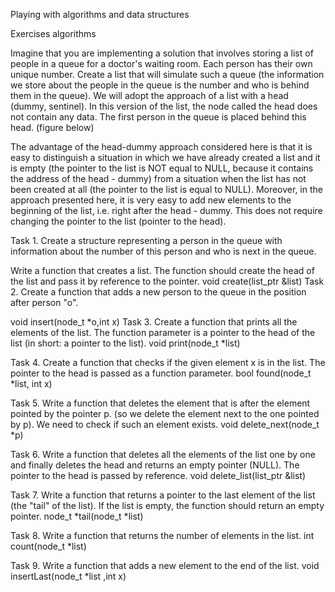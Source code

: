 Playing with algorithms and data structures

Exercises algorithms

Imagine that you are implementing a solution that involves storing a list of people in a queue for a doctor's waiting room. Each person has their own unique number.
Create a list that will simulate such a queue (the information we store about the people in the queue is the number and who is behind them in the queue). 
We will adopt the approach of a list with a head (dummy, sentinel). In this version of the list, the node called the head does not contain any data. 
The first person in the queue is placed behind this head. (figure below)

The advantage of the head-dummy approach considered here is that it is easy to distinguish a situation in which we have already created a list and it is empty 
(the pointer to the list is NOT equal to NULL, because it contains the address of the head - dummy) from a situation when the list has not been created at all
(the pointer to the list is equal to NULL). Moreover, in the approach presented here, it is very easy to add new elements to the beginning of the list, i.e. right after the head - dummy. 
This does not require changing the pointer to the list (pointer to the head).

Task 1.
Create a structure representing a person in the queue with information about the number of this person and who is next in the queue.

Write a function that creates a list. The function should create the head of the list and pass it by reference to the pointer.
void create(list_ptr &list)
Task 2.
Create a function that adds a new person to the queue in the position after person "o".

void insert(node_t *o,int x)
Task 3.
Create a function that prints all the elements of the list. The function parameter is a pointer to the head of the list (in short: a pointer to the list).
void print(node_t *list)

Task 4.
Create a function that checks if the given element x is in the list. The pointer to the head is passed as a function parameter.
bool found(node_t *list, int x)

Task 5.
Write a function that deletes the element that is after the element pointed by the pointer p. (so we delete the element next to the one pointed by p). We need to check if such an element exists.
void delete_next(node_t *p)

Task 6.
Write a function that deletes all the elements of the list one by one and finally deletes the head and returns an empty pointer (NULL). The pointer to the head is passed by reference.
void delete_list(list_ptr &list)

Task 7.
Write a function that returns a pointer to the last element of the list (the "tail" of the list). If the list is empty, the function should return an empty pointer.
node_t *tail(node_t *list)

Task 8.
Write a function that returns the number of elements in the list.
int count(node_t *list)

Task 9.
Write a function that adds a new element to the end of the list.
void insertLast(node_t *list ,int x)
